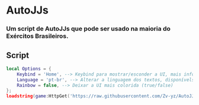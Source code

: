 # AutoJJs
### Um script de AutoJJs que pode ser usado na maioria do Exércitos Brasileiros.
> 
## Script
```lua
local Options = {
    Keybind = 'Home', --> Keybind para mostrar/esconder a UI, mais informações sobre KeyCode: https://create.roblox.com/docs/reference/engine/enums/KeyCode
    Language = 'pt-br', --> Alterar a linguagem dos textos, disponívels: pt-br, en-us
    Rainbow = false, --> Deixar a UI mais colorida (true/false)
};
loadstring(game:HttpGet('https://raw.githubusercontent.com/Zv-yz/AutoJJs/main/Main.lua'))(Options);
```